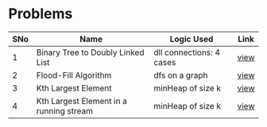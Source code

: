 # Problems

SNo | Name | Logic Used | Link |
----|------|------------|------|
1 | Binary Tree to Doubly Linked List | dll connections: 4 cases | [view](tree_to_DLL.cpp)
2 | Flood-Fill Algorithm | dfs on a graph | [view](flood_fill.cpp) 
3 | Kth Largest Element | minHeap of size k | [view](kth_largest.cpp)
4 | Kth Largest Element in a running stream | minHeap of size k | [view](kth_largest_stream.cpp)